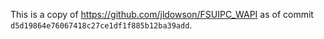 This is a copy of https://github.com/jldowson/FSUIPC_WAPI as of commit `d5d19864e76067418c27ce1df1f885b12ba39add`.
